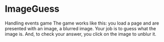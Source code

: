 # ImageGuess
Handling events game
The game works like this: you load a page and are presented with an image, a blurred image. 
Your job is to guess what the image is. And, to check your answer, you click on the image to unblur it.
